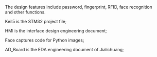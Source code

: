 The design features include password, fingerprint, RFID, face recognition and other functions.

Keil5 is the STM32 project file;

HMI is the interface design engineering document;

Face captures code for Python images;

AD_Board is the EDA engineering document of Jialichuang;
